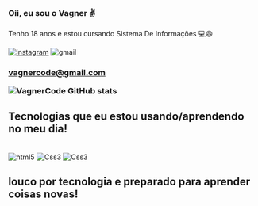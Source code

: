 ### Oii, eu sou o Vagner ✌️
Tenho 18 anos e estou cursando Sistema De Informações 💻😄


[![instagram](https://img.shields.io/badge/Instagram-E4405F?style=for-the-badge&logo=instagram&logoColor=white)](https://www.instagram.com/_vagnaoo_/)
![gmail](https://img.shields.io/badge/Gmail-D14836?style=for-the-badge&logo=gmail&logoColor=white)<H3> vagnercode@gmail.com 



![VagnerCode GitHub stats](https://github-readme-stats.vercel.app/api?username=VagnerCode&show_icons=true&theme=dracula)

## Tecnologias que eu estou usando/aprendendo no meu dia!

<div style="diplays: iniline_block"><br>
<img align= "center" alt= "html5" src="https://img.shields.io/badge/HTML5-E34F26?style=for-the-badge&logo=html5&logoColor=white"/> 
<img align= "center" alt= "Css3" src="https://img.shields.io/badge/CSS3-1572B6?style=for-the-badge&logo=css3&logoColor=white"/> 
<img align= "center" alt= "Css3" src="https://img.shields.io/badge/Python-3776AB?style=for-the-badge&logo=python&logoColor=white"/> 

<br>

## louco por tecnologia e preparado para aprender coisas novas!
